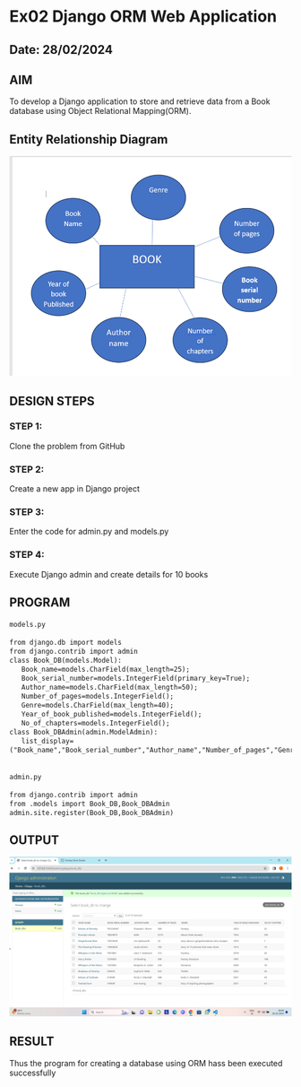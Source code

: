 # Ex02 Django ORM Web Application
## Date: 28/02/2024

## AIM
To develop a Django application to store and retrieve data from a Book database using Object Relational Mapping(ORM).

## Entity Relationship Diagram

![alt text](image-1.png)

## DESIGN STEPS

### STEP 1:
Clone the problem from GitHub

### STEP 2:
Create a new app in Django project

### STEP 3:
Enter the code for admin.py and models.py

### STEP 4:
Execute Django admin and create details for 10 books

## PROGRAM
```
models.py

from django.db import models
from django.contrib import admin
class Book_DB(models.Model):
   Book_name=models.CharField(max_length=25);
   Book_serial_number=models.IntegerField(primary_key=True);
   Author_name=models.CharField(max_length=50);
   Number_of_pages=models.IntegerField();
   Genre=models.CharField(max_length=40);
   Year_of_book_published=models.IntegerField();
   No_of_chapters=models.IntegerField();
class Book_DBAdmin(admin.ModelAdmin):
   list_display=("Book_name","Book_serial_number","Author_name","Number_of_pages","Genre","Year_of_book_published","No_of_chapters");


admin.py

from django.contrib import admin
from .models import Book_DB,Book_DBAdmin
admin.site.register(Book_DB,Book_DBAdmin)
```

## OUTPUT


![alt text](image.png)

## RESULT
Thus the program for creating a database using ORM hass been executed successfully
